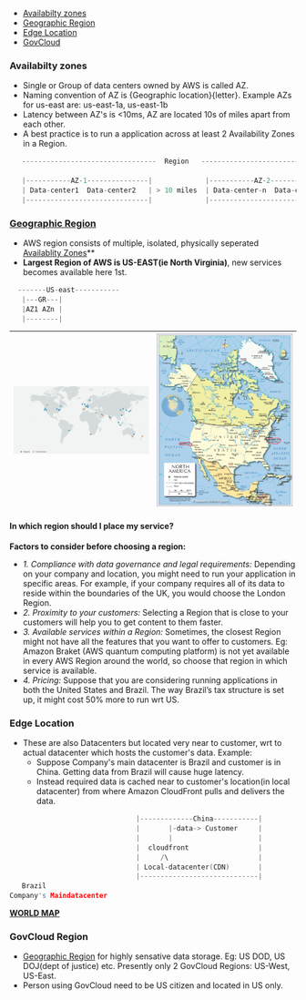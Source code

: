 - [Availabilty zones](#az)
- [Geographic Region](#gr)
- [Edge Location](#el)
- [GovCloud](#gc)

<a name=az></a>
### Availabilty zones
- Single or Group of data centers owned by AWS is called AZ.
- Naming convention of AZ is {Geographic location}{letter}. Example AZs for us-east are: us-east-1a, us-east-1b
- Latency between AZ's is <10ms, AZ are located 10s of miles apart from each other.
- A best practice is to run a application across at least 2 Availability Zones in a Region.
```c
   ---------------------------------  Region   ---------------------------------
   
   |-----------AZ-1---------------|             |-----------AZ-2---------------|
   | Data-center1  Data-center2   | > 10 miles  | Data-center-n  Data-center-m |
   |------------------------------|             |------------------------------|
```

<a name=gr></a>
### [Geographic Region](https://aws.amazon.com/about-aws/global-infrastructure/regions_az/?p=ngi&loc=2)
- AWS region consists of multiple, isolated, physically seperated [Availablity Zones](#az)**
- **Largest Region of AWS is US-EAST(ie North Virginia)**, new services becomes available here 1st.
```c
  -------US-east-----------
   |---GR---|
   |AZ1 AZn |
   |--------|
```
|<img src=regions_and_az.JPG width=500 />|<img src=north-america-political-map.jpg width=500 />|
|---|---|

#### In which region should I place my service?
**Factors to consider before choosing a region:**
- _1. Compliance with data governance and legal requirements:_ Depending on your company and location, you might need to run your application in specific areas. For example, if your company requires all of its data to reside within the boundaries of the UK, you would choose the London Region.
- _2. Proximity to your customers:_ Selecting a Region that is close to your customers will help you to get content to them faster.
- _3. Available services within a Region:_ Sometimes, the closest Region might not have all the features that you want to offer to customers. Eg: Amazon Braket (AWS quantum computing platform) is not yet available in every AWS Region around the world, so choose that region in which service is available.
- _4. Pricing:_ Suppose that you are considering running applications in both the United States and Brazil. The way Brazil’s tax structure is set up, it might cost 50% more to run wrt US.


<a name=el></a>
### Edge Location
- These are also Datacenters but located very near to customer, wrt to actual datacenter which hosts the customer's data. Example:
   - Suppose Company's main datacenter is Brazil and customer is in China. Getting data from Brazil will cause huge latency.
   - Instead required data is cached near to customer's location(in local datacenter) from where Amazon CloudFront pulls and delivers the data.
```c
                               |-------------China-----------|
                               |       |-data-> Customer     |
                               |       |                     |
                               |  cloudfront                 |
                               |     /\                      |
                               | Local-datacenter(CDN)       |
                               |-----------------------------|
   Brazil
Company's Maindatacenter
```
**[WORLD MAP](https://geology.com/world/world-map.shtml)**

<a name=gc></a>
### GovCloud Region
- [Geographic Region](#gr) for highly sensative data storage. Eg: US DOD, US DOJ(dept of justice) etc. Presently only 2 GovCloud Regions: US-West, US-East.
- Person using GovCloud need to be US citizen and located in US only.
